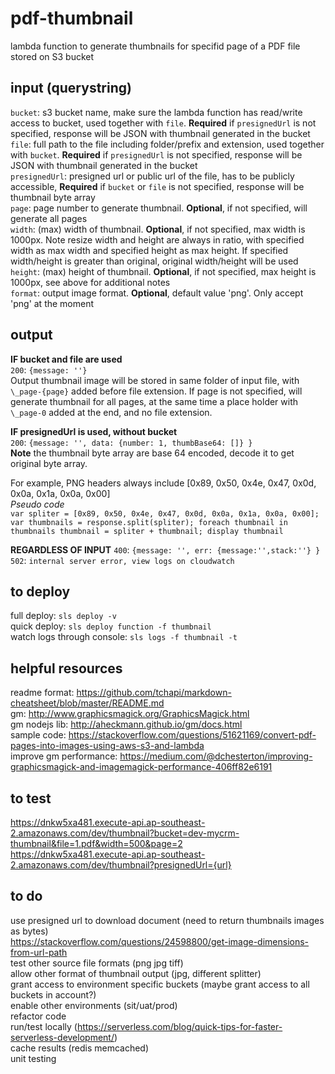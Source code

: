 # pdf-thumbnail #
lambda function to generate thumbnails for specifid page of a PDF file stored on S3 bucket  

## input (querystring) ##
`bucket`: s3 bucket name, make sure the lambda function has read/write access to bucket, used together with `file`. **Required** if `presignedUrl` is not specified, response will be JSON with thumbnail generated in the bucket  
`file`: full path to the file including folder/prefix and extension, used together with `bucket`. **Required** if `presignedUrl` is not specified, response will be JSON with thumbnail generated in the bucket  
`presignedUrl`: presigned url or public url of the file, has to be publicly accessible, **Required** if `bucket` or `file` is not specified, response will be thumbnail byte array  
`page`: page number to generate thumbnail. **Optional**, if not specified, will generate all pages  
`width`: (max) width of thumbnail. **Optional**, if not specified, max width is 1000px. Note resize width and height are always in ratio, with specified width as max width and specified height as max height. If specified width/height is greater than original, original width/height will be used  
`height`: (max) height of thumbnail. **Optional**, if not specified, max height is 1000px, see above for additional notes  
`format`: output image format. **Optional**, default value 'png'. Only accept 'png' at the moment  

## output ##
**IF bucket and file are used**  
`200`: `{message: ''}`  
Output thumbnail image will be stored in same folder of input file, with `\_page-{page}` added before file extension. If page is not specified, will generate thumbnail for all pages, at the same time a place holder with `\_page-0` added at the end, and no file extension.  

**IF presignedUrl is used, without bucket**  
`200`: `{message: '', data: {number: 1, thumbBase64: []} }`  
**Note** the thumbnail byte array are base 64 encoded, decode it to get original byte array. 

For example, PNG headers always include [0x89, 0x50, 0x4e, 0x47, 0x0d, 0x0a, 0x1a, 0x0a, 0x00]   
*Pseudo code*  
`var spliter = [0x89, 0x50, 0x4e, 0x47, 0x0d, 0x0a, 0x1a, 0x0a, 0x00];
var thumbnails = response.split(spliter);
foreach thumbnail in thumbnails
	thumbnail = spliter + thumbnail;
	display thumbnail`

**REGARDLESS OF INPUT**
`400`: `{message: '', err: {message:'',stack:''} }`  
`502`: `internal server error, view logs on cloudwatch`  

## to deploy ##
full deploy: `sls deploy -v`  
quick deploy: `sls deploy function -f thumbnail`  
watch logs through console: `sls logs -f thumbnail -t`  

## helpful resources ##
readme format: https://github.com/tchapi/markdown-cheatsheet/blob/master/README.md  
gm: http://www.graphicsmagick.org/GraphicsMagick.html  
gm nodejs lib: http://aheckmann.github.io/gm/docs.html  
sample code: https://stackoverflow.com/questions/51621169/convert-pdf-pages-into-images-using-aws-s3-and-lambda  
improve gm performance: https://medium.com/@dchesterton/improving-graphicsmagick-and-imagemagick-performance-406ff82e6191  

## to test ##
https://dnkw5xa481.execute-api.ap-southeast-2.amazonaws.com/dev/thumbnail?bucket=dev-mycrm-thumbnail&file=1.pdf&width=500&page=2  
https://dnkw5xa481.execute-api.ap-southeast-2.amazonaws.com/dev/thumbnail?presignedUrl={url}

## to do ##
use presigned url to download document (need to return thumbnails images as bytes)  
https://stackoverflow.com/questions/24598800/get-image-dimensions-from-url-path  
test other source file formats (png jpg tiff)  
allow other format of thumbnail output (jpg, different splitter)  
grant access to environment specific buckets (maybe grant access to all buckets in account?)  
enable other environments (sit/uat/prod)  
refactor code  
run/test locally (https://serverless.com/blog/quick-tips-for-faster-serverless-development/)  
cache results (redis memcached)  
unit testing  
